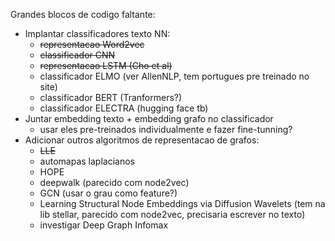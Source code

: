 Grandes blocos de codigo faltante:
- Implantar classificadores texto NN:
    - ~~representacao Word2vec~~
    - ~~classificador CNN~~
    - ~~representacao LSTM (Cho et al)~~
    - classificador ELMO (ver AllenNLP, tem portugues pre treinado no site)
    - classificador BERT (Tranformers?)
    - classificador ELECTRA (hugging face tb)
- Juntar embedding texto + embedding grafo no classificador
    - usar eles pre-treinados individualmente e fazer fine-tunning?
- Adicionar outros algoritmos de representacao de grafos:
    - ~~LLE~~
    - automapas laplacianos
    - HOPE
    - deepwalk (parecido com node2vec)
    - GCN (usar o grau como feature?)
    - Learning Structural Node Embeddings via Diffusion Wavelets (tem na lib stellar, parecido com node2vec, precisaria escrever no texto)
    - investigar Deep Graph Infomax
